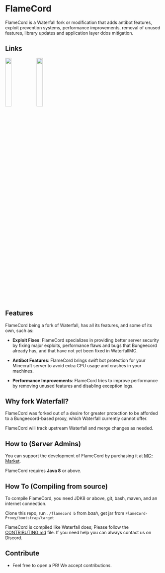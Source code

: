 # FlameCord

FlameCord is a Waterfall fork or modification that adds antibot features, exploit prevention systems, performance improvements, removal of unused features, library updates and application layer ddos mitigation.

## Links

<a href="https://builtbybit.com/resources/13492/"><img src="https://archive.org/download/download-button-png/download-button-png.png" width=20% height=20%><img/><a/><a href="https://discord.gg/gF36AT3"><img src="https://i.imgur.com/NyGBnuJ.png" width=20% height=20%><img/><a/>

## Features

FlameCord being a fork of Waterfall, has all its features, and some of its own, such as:

* **Exploit Fixes**: FlameCord specializes in providing better server security by fixing major exploits, performance flaws and bugs that Bungeecord already has, and that have not yet been fixed in WaterfallMC.
  
* **Antibot Features**: FlameCord brings swift bot protection for your Minecraft server to avoid extra CPU usage and crashes in your machines.

* **Performance Improvements**: FlameCord tries to improve performance by removing unused features and disabling exception logs.

## Why fork Waterfall?

FlameCord was forked out of a desire for greater protection to be afforded to a Bungeecord-based proxy, which Waterfall currently cannot offer.

FlameCord will track upstream Waterfall and merge changes as needed.

## How to (Server Admins)

You can support the development of FlameCord by purchasing it at [MC-Market](https://www.mc-market.org/resources/13492/).

FlameCord requires **Java 8** or above.

## How To (Compiling from source)

To compile FlameCord, you need JDK8 or above, git, bash, maven, and an internet connection.

Clone this repo, run `./flamecord b` from *bash*, get jar from `FlameCord-Proxy/bootstrap/target`

FlameCord is compiled like Waterfall does; Please follow the [CONTRIBUTING.md](https://github.com/2lstudios-mc/FlameCord/blob/master/CONTRIBUTING.md) file. If you need help you can always contact us on Discord.

## Contribute

* Feel free to open a PR! We accept contributions.
